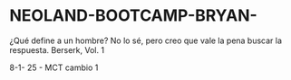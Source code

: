# NEOLAND-BOOTCAMP-BRYAN-

¿Qué define a un hombre? No lo sé, pero creo que vale la pena buscar la respuesta.
Berserk, Vol. 1

8-1- 25 - MCT cambio 1
